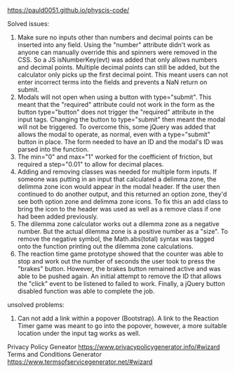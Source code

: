 https://pauld0051.github.io/physcis-code/

Solved issues:
1. Make sure no inputs other than numbers and decimal points can be inserted into any field. Using the "number" attribute didn't work as anyone can manually override this
and spinners were removed in the CSS. So a JS isNumberKey(evt) was added that only allows numbers and decimal points. Multiple decimal points can still be added, but the
calculator only picks up the first decimal point. This meant users can not enter incorrect terms into the fields and prevents a NaN return on submit. 
2. Modals will not open when using a button with type="submit". This meant that the "required" attribute could not work in the form as the button type="button" does not 
trigger the "required" attribute in the input tags. Changing the button to type="submit" then meant the modal will not be triggered. To overcome this, some jQuery was
added that allows the modal to operate, as normal, even with a type="submit" button in place. The form needed to have an ID and the modal's ID was parsed into the 
function. 
3. The min="0" and max="1" worked for the coefficient of friction, but required a step="0.01" to allow for decimal places.
4. Adding and removing classes was needed for multiple form inputs. If someone was putting in an input that calculated a delimma zone, the delimma zone icon would 
appear in the modal header. If the user then continued to do another output, and this returned an option zone, they'd see both option zone and delimma zone icons. 
To fix this an add class to bring the icon to the header was used as well as a remove class if one had been added previously. 
5. The dilemma zone calculator works out a dilemma zone as a negative number. But the actual dilemma zone is a positive number as a "size". To remove the negative symbol, 
the Math.abs(total) syntax was tagged onto the function printing out the dilemma zone calculations. 
6. The reaction time game prototype showed that the counter was able to stop and work out the number of seconds the user took to press the "brakes" button. However, the brakes
button remained active and was able to be pushed again. An initial attempt to remove the ID that allows the "click" event to be listened to failed to work. Finally, a jQuery
button disabled function was able to complete the job. 


unsolved problems:
1. Can not add a link within a popover (Bootstrap). A link to the Reaction Timer game was meant to go into the popover, however, a more suitable location under the input
tag works as well. 

Privacy Policy Geneator https://www.privacypolicygenerator.info/#wizard
Terms and Conditions Generator https://www.termsofservicegenerator.net/#wizard 

